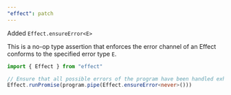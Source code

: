 ```yaml
---
"effect": patch
---
```


Added `Effect.ensureError<E>`

This is a no-op type assertion that enforces the error channel of an Effect conforms to
the specified error type `E`.

```ts
import { Effect } from "effect"

// Ensure that all possible errors of the program have been handled exhaustively.
Effect.runPromise(program.pipe(Effect.ensureError<never>()))
```
